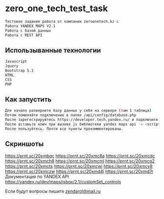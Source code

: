 # zero_one_tech_test_task
```sh
Тестовое задание работа от компании zeroonetech.kz с
Работа YANDEX MAPS V2.1
Работа с базой данных
Работа с REST API
```
## Использыванные технологии
```sh
Javascript
Jquery
Bootstrap 5.1
HTML
CSS
PHP
```
## Как запустить
```sh
Для начало разверните базу данных у себя на сервере (там 1 таблица)
Потом поменяйте подключение в папке /api/config/database.php
После зарегестрируйтесь https://developer.tech.yandex.ru/ и подключите JavaScript API и HTTP Геокодер и создайте API ключ
После вставьте ключ при вызове js библиотеки yandex maps api -> <script src="https://api-maps.yandex.ru/2.1/?lang=ru_RU&amp;apikey=ВАШ API КЛЮЧ" type="text/javascript"></script>
После пользуйтесь. Почти все пункты прокомментированы.
```
## Скриншоты
https://prnt.sc/20xmbqc
https://prnt.sc/20xmc8a
https://prnt.sc/20xmcdc
https://prnt.sc/20xmch8
https://prnt.sc/20xmcml
https://prnt.sc/20xmcq2
https://prnt.sc/20xmcts
https://prnt.sc/20xmcwi
https://prnt.sc/20xmcy8
https://prnt.sc/20xmczw
https://prnt.sc/20xmd4l
https://prnt.sc/20xmd7r
Документация по YANDEX API https://yandex.ru/dev/maps/jsbox/2.1/customSet_controls

Если будут вопросы пишите zendarol@mail.ru

